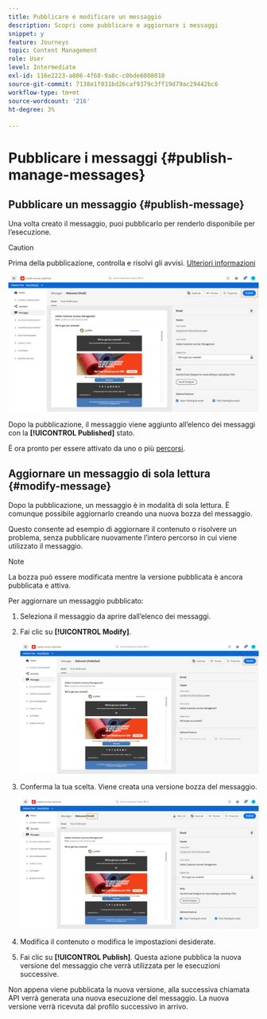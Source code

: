 ```yaml
---
title: Pubblicare e modificare un messaggio
description: Scopri come pubblicare e aggiornare i messaggi
snippet: y
feature: Journeys
topic: Content Management
role: User
level: Intermediate
exl-id: 116e2223-a806-4f68-9a8c-c0bde6008010
source-git-commit: 7138e1f031bd26caf9379c3ff19d79ac29442bc6
workflow-type: tm+mt
source-wordcount: '216'
ht-degree: 3%

---
```


# Pubblicare i messaggi {#publish-manage-messages}

## Pubblicare un messaggio {#publish-message}

Una volta creato il messaggio, puoi pubblicarlo per renderlo disponibile per l’esecuzione.

>[!CAUTION]
>
>Prima della pubblicazione, controlla e risolvi gli avvisi. [Ulteriori informazioni](alerts.md)

![](assets/publish-message.png)

Dopo la pubblicazione, il messaggio viene aggiunto all’elenco dei messaggi con la **[!UICONTROL Published]** stato.

È ora pronto per essere attivato da uno o più [percorsi](building-journeys/journey.md).

## Aggiornare un messaggio di sola lettura {#modify-message}

Dopo la pubblicazione, un messaggio è in modalità di sola lettura. È comunque possibile aggiornarlo creando una nuova bozza del messaggio.

Questo consente ad esempio di aggiornare il contenuto o risolvere un problema, senza pubblicare nuovamente l’intero percorso in cui viene utilizzato il messaggio.

>[!NOTE]
>
>La bozza può essere modificata mentre la versione pubblicata è ancora pubblicata e attiva.

Per aggiornare un messaggio pubblicato:

1. Seleziona il messaggio da aprire dall’elenco dei messaggi.

1. Fai clic su **[!UICONTROL Modify]**.

   ![](assets/message-modify.png)

1. Conferma la tua scelta. Viene creata una versione bozza del messaggio.

   ![](assets/message-modify-v2.png)

1. Modifica il contenuto o modifica le impostazioni desiderate.
1. Fai clic su **[!UICONTROL Publish]**. Questa azione pubblica la nuova versione del messaggio che verrà utilizzata per le esecuzioni successive.

Non appena viene pubblicata la nuova versione, alla successiva chiamata API verrà generata una nuova esecuzione del messaggio. La nuova versione verrà ricevuta dal profilo successivo in arrivo.

<!--For batch messages, the audience/segment being processed in the previous execution will not be affected by the new version. Only the next incoming API call with an audience/segment will generate a new message execution with the new version. -->

